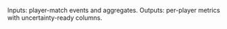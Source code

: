 Inputs: player-match events and aggregates. Outputs: per-player metrics with uncertainty-ready columns.
